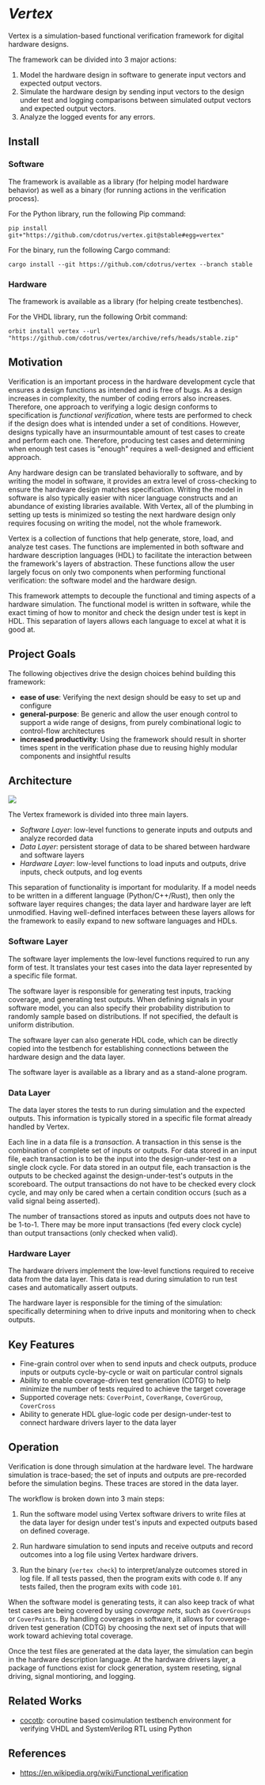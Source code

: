 # _Vertex_

Vertex is a simulation-based functional verification framework for digital hardware designs.

The framework can be divided into 3 major actions: 

1. Model the hardware design in software to generate input vectors and expected output vectors.
2. Simulate the hardware design by sending input vectors to the design under test and logging comparisons between simulated output vectors and expected output vectors.
3. Analyze the logged events for any errors.

## Install

### Software

The framework is available as a library (for helping model hardware behavior) as well as a binary (for running actions in the verification process).

For the Python library, run the following Pip command:
```
pip install git+"https://github.com/cdotrus/vertex.git@stable#egg=vertex"
```

For the binary, run the following Cargo command:
```
cargo install --git https://github.com/cdotrus/vertex --branch stable
```

### Hardware

The framework is available as a library (for helping create testbenches).

For the VHDL library, run the following Orbit command:
```
orbit install vertex --url "https://github.com/cdotrus/vertex/archive/refs/heads/stable.zip"
```

## Motivation

Verification is an important process in the hardware development cycle that ensures a design functions as intended and is free of bugs. As a design increases in complexity, the number of coding errors also increases. Therefore, one approach to verifying a logic design conforms to specification is _functional verification_, where tests are performed to check if the design does what is intended under a set of conditions. However, designs typically have an insurmountable amount of test cases to create and perform each one. Therefore, producing test cases and determining when enough test cases is "enough" requires a well-designed and efficient approach.

Any hardware design can be translated behaviorally to software, and by writing the model in software, it provides an extra level of cross-checking to ensure the hardware design matches specification. Writing the model in software is also typically easier with nicer language constructs and an abundance of existing libraries available. With Vertex, all of the plumbing in setting up tests is minimized so testing the next hardware design only requires focusing on writing the model, not the whole framework.

Vertex is a collection of functions that help generate, store, load, and analyze test cases. The functions are implemented in both software and hardware description languages (HDL) to facilitate the interaction between the framework's layers of abstraction. These functions allow the user largely focus on only two components when performing functional verification: the software model and the hardware design.

This framework attempts to decouple the functional and timing aspects of a hardware simulation. The functional model is written in software, while the exact timing of how to monitor and check the design under test is kept in HDL. This separation of layers allows each language to excel at what it is good at.

## Project Goals

The following objectives drive the design choices behind building this framework:
- __ease of use__: Verifying the next design should be easy to set up and configure
- __general-purpose__: Be generic and allow the user enough control to support a wide range of designs, from purely combinational logic to control-flow architectures
- __increased productivity__: Using the framework should result in shorter times spent in the verification phase due to reusing highly modular components and insightful results

## Architecture

![](./docs/src/images/system.png)

The Vertex framework is divided into three main layers.

- _Software Layer_: low-level functions to generate inputs and outputs and analyze recorded data
- _Data Layer_: persistent storage of data to be shared between hardware and software layers
- _Hardware Layer_: low-level functions to load inputs and outputs, drive inputs, check outputs, and log events

This separation of functionality is important for modularity. If a model needs to be written in a different language (Python/C++/Rust), then only the software layer requires changes; the data layer and hardware layer are left unmodified. Having well-defined interfaces between these layers allows for the framework to easily expand to new software languages and HDLs.


### Software Layer

The software layer implements the low-level functions required to run any form of test. It translates your test cases into the data layer represented by a specific file format.

The software layer is responsible for generating test inputs, tracking coverage, and generating test outputs. When defining signals in your software model, you can also specify their probability distribution to randomly sample based on distributions. If not specified, the default is uniform distribution.

The software layer can also generate HDL code, which can be directly copied into the testbench for establishing connections between the hardware design and the data layer.

The software layer is available as a library and as a stand-alone program.

### Data Layer

The data layer stores the tests to run during simulation and the expected outputs. This information is typically stored in a specific file format already handled by Vertex.

Each line in a data file is a _transaction_. A transaction in this sense is the combination of complete set of inputs or outputs. For data stored in an input file, each transaction is to be the input into the design-under-test on a single clock cycle. For data stored in an output file, each transaction is the outputs to be checked against the design-under-test's outputs in the scoreboard. The output transactions do not have to be checked every clock cycle, and may only be cared when a certain condition occurs (such as a valid signal being asserted).

The number of transactions stored as inputs and outputs does not have to be 1-to-1. There may be more input transactions (fed every clock cycle) than output transactions (only checked when valid).

### Hardware Layer

The hardware drivers implement the low-level functions required to receive data from the data layer. This data is read during simulation to run test cases and automatically assert outputs.

The hardware layer is responsible for the timing of the simulation: specifically determining when to drive inputs and monitoring when to check outputs.

## Key Features

- Fine-grain control over when to send inputs and check outputs, produce inputs or outputs cycle-by-cycle or wait on particular control signals
- Ability to enable coverage-driven test generation (CDTG) to help minimize the number of tests required to achieve the target coverage
- Supported coverage nets: `CoverPoint`, `CoverRange`, `CoverGroup`, `CoverCross`
- Ability to generate HDL glue-logic code per design-under-test to connect hardware drivers layer to the data layer

## Operation 

Verification is done through simulation at the hardware level. The hardware simulation is trace-based; the set of inputs and outputs are pre-recorded before the simulation begins. These traces are stored in the data layer.

The workflow is broken down into 3 main steps:

1. Run the software model using Vertex software drivers to write files at the data layer for design under test's inputs and expected outputs based on defined coverage.

2. Run hardware simulation to send inputs and receive outputs and record outcomes into a log file using Vertex hardware drivers.

3. Run the binary (`vertex check`) to interpret/analyze outcomes stored in log file. If all tests passed, then the program exits with code `0`. If any tests failed, then the program exits with code `101`.

When the software model is generating tests, it can also keep track of what test cases are being covered by using _coverage nets_, such as `CoverGroups` or `CoverPoints`. By handling coverages in software, it allows for coverage-driven test generation (CDTG) by choosing the next set of inputs that will work toward achieving total coverage.

Once the test files are generated at the data layer, the simulation can begin in the hardware description language. At the hardware drivers layer, a package of functions exist for clock generation, system reseting, signal driving, signal montioring, and logging.

## Related Works

- [cocotb](https://www.cocotb.org): coroutine based cosimulation testbench environment for verifying VHDL and SystemVerilog RTL using Python


## References

- https://en.wikipedia.org/wiki/Functional_verification